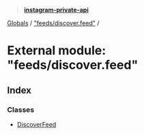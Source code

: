 > **[instagram-private-api](../README.md)**

[Globals](../globals.md) / ["feeds/discover.feed"](_feeds_discover_feed_.md) /

# External module: "feeds/discover.feed"

## Index

### Classes

* [DiscoverFeed](../classes/_feeds_discover_feed_.discoverfeed.md)